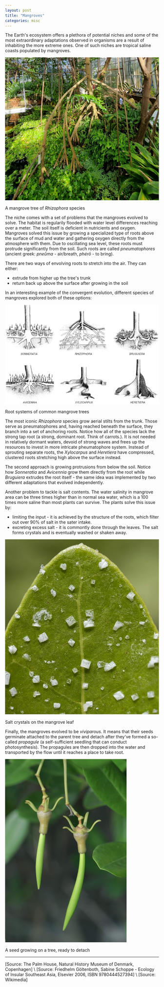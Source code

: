 ```yaml
---
layout: post
title: "Mangroves"
categories: misc
---
```


The Earth's ecosystem offers a plethora of potential niches and some of the most extraordinary adaptations observed in
organisms are a result of inhabiting the more extreme ones. One of such niches are tropical saline coasts populated by
mangroves.

![alt](/images/mangrove-1.jpg)

<span class="caption">A mangrove tree of *Rhizophora* species</span>

The niche comes with a set of problems that the mangroves evolved to solve. The habitat is regularily flooded with water
level differences reaching over a meter. The soil itself is deficient in nutricients and oxygen. Mangroves solved this
issue by growing a specialized type of roots above the surface of mud and water and gathering oxygen directly from the
atmosphere with them. Due to oscillating sea level, these roots must protrude significantly from the soil. Such roots
are called *pneumatophores* (ancient greek: *pneûma* - air/breath, *phérō* - to bring).

There are two ways of envolving roots to stretch into the air. They can either:

- extrude from higher up the tree's trunk
- return back up above the surface after growing in the soil

In an interesting example of the convergent evolution, different species of mangroves explored both of these options:

![alt](/images/mangrove-2.jpg)

<span class="caption">Root systems of common mangrove trees</span>

The most iconic *Rhizophora* species grow aerial stilts from the trunk. Those serve as pneumatophores and, having
reached beneath the surface, they branch into a set of anchoring roots. Notice how all of the species lack the strong
tap root (a strong, dominant root. Think of carrots.). It is not needed in relatively dormant waters, devoid of strong
waves and frees up the resources to invest in more intricate pheumatophore system. Instead of sprouting separate roots,
the *Xylocarpus* and *Heretiera* have compressed, clustered roots stretching high above the surface instead.

The second approach is growing protrusions from below the soil. Notice how *Sonneratia* and *Avicennia* grow them
directly from the root while *Bruguiera* extrudes the root itself - the same idea was implemented by two different
adaptations that evolved independently.

Another problem to tackle is salt contents. The water salinity in mangrove area can be three times higher than in normal
sea water, which is a 100 times more saline than most plants can survive. The plants solve this issue by:

- limiting the input - it is achieved by the structure of the roots, which filter out over 90% of salt in the sater
  intake.
- excreting excess salt - it is commontly done through the leaves. The salt forms crystals and is eventually washed or
  shaken away.

![alt](/images/mangrove-3.jpg)

<span class="caption">Salt crystals on the mangrove leaf</span>

Finally, the mangroves evolved to be *viviparous*. It means that their seeds germinate attached to the parent tree and
detach after they've formed a so-called *propagule* (a self-sufficient seedling that can conduct photosynthesis). The
propagules are then dropped into the water and transported by the flow until it reaches a place to take root.

![alt](/images/mangrove-4.jpg)

<span class="caption">A seed growing on a tree, ready to detach</span>

---

[Source: The Palm House, Natural History Museum of Denmark, Copenhagen]
\\
[Source: Friedhelm Göltenboth, Sabine Schoppe - Ecology of Insular Southeast Asia, Elsevier 2006, ISBN 9780444527394]
\\
[Source: Wikimedia]
